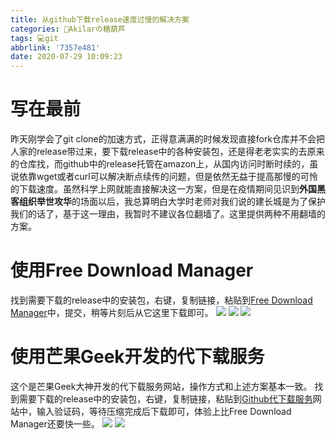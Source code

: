 ```yaml
---
title: 从github下载release速度过慢的解决方案
categories: 🍡Akilarの糖葫芦
tags: 💻git
abbrlink: '7357e481'
date: 2020-07-29 10:09:23
---
```


# 写在最前

昨天刚学会了git clone的加速方式，正得意满满的时候发现直接fork仓库并不会把人家的release带过来，要下载release中的各种安装包，还是得老老实实的去原来的仓库找，而github中的release托管在amazon上，从国内访问时断时续的，虽说依靠wget或者curl可以解决断点续传的问题，但是依然无益于提高那慢的可怜的下载速度。虽然科学上网就能直接解决这一方案，但是在疫情期间见识到**外国黑客组织举世攻华**的场面以后，我总算明白大学时老师对我们说的建长城是为了保护我们的话了，基于这一理由，我暂时不建议各位翻墙了。这里提供两种不用翻墙的方案。

# 使用Free Download Manager

找到需要下载的release中的安装包，右键，复制链接，粘贴到[Free Download Manager](https://d.serctl.com/?dl_start)中，提交，稍等片刻后从它这里下载即可。
![](http://akilar-1259097125.cos.ap-shanghai.myqcloud.com/%E4%BB%8Egithub%E4%B8%8B%E8%BD%BDrelease%E9%80%9F%E5%BA%A6%E8%BF%87%E6%85%A2%E7%9A%84%E8%A7%A3%E5%86%B3%E6%96%B9%E6%A1%88/20200729101743352.png)
![](http://akilar-1259097125.cos.ap-shanghai.myqcloud.com/%E4%BB%8Egithub%E4%B8%8B%E8%BD%BDrelease%E9%80%9F%E5%BA%A6%E8%BF%87%E6%85%A2%E7%9A%84%E8%A7%A3%E5%86%B3%E6%96%B9%E6%A1%88/20200729101822410.png)
![](http://akilar-1259097125.cos.ap-shanghai.myqcloud.com/%E4%BB%8Egithub%E4%B8%8B%E8%BD%BDrelease%E9%80%9F%E5%BA%A6%E8%BF%87%E6%85%A2%E7%9A%84%E8%A7%A3%E5%86%B3%E6%96%B9%E6%A1%88/20200729101901681.png)

# 使用芒果Geek开发的代下载服务
这个是芒果Geek大神开发的代下载服务网站，操作方式和上述方案基本一致。
找到需要下载的release中的安装包，右键，复制链接，粘贴到[Github代下载服务](http://g.widora.cn/)网站中，输入验证码，等待压缩完成后下载即可，体验上比Free Download Manager还要快一些。
![](http://akilar-1259097125.cos.ap-shanghai.myqcloud.com/%E4%BB%8Egithub%E4%B8%8B%E8%BD%BDrelease%E9%80%9F%E5%BA%A6%E8%BF%87%E6%85%A2%E7%9A%84%E8%A7%A3%E5%86%B3%E6%96%B9%E6%A1%88/20200729101743352.png)
![](http://akilar-1259097125.cos.ap-shanghai.myqcloud.com/%E4%BB%8Egithub%E4%B8%8B%E8%BD%BDrelease%E9%80%9F%E5%BA%A6%E8%BF%87%E6%85%A2%E7%9A%84%E8%A7%A3%E5%86%B3%E6%96%B9%E6%A1%88/20200729102554936.png)
